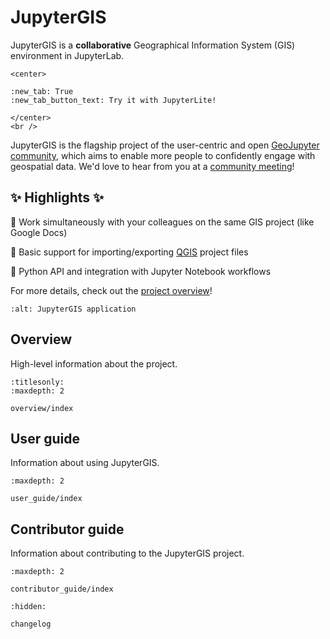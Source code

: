 # JupyterGIS

JupyterGIS is a **collaborative** Geographical Information System (GIS) environment in
JupyterLab.

```{raw} html
<center>
```

```{jupyterlite}
:new_tab: True
:new_tab_button_text: Try it with JupyterLite!
```

```{raw} html
</center>
<br />
```

JupyterGIS is the flagship project of the user-centric and open
[GeoJupyter community](https://geojupyter.org), which aims to enable more people to
confidently engage with geospatial data.
We'd love to hear from you at a
[community meeting](https://geojupyter.org/calendar.html)!

## ✨ Highlights ✨

🤝 Work simultaneously with your colleagues on the same GIS project (like Google Docs)

🔄 Basic support for importing/exporting [QGIS](https://www.qgis.org) project files

🐍 Python API and integration with Jupyter Notebook workflows

For more details, check out the [project overview](overview/index.md)!

```{image} ../jupytergis.png
:alt: JupyterGIS application
```

## Overview

High-level information about the project.

```{toctree}
:titlesonly:
:maxdepth: 2

overview/index
```

## User guide

Information about using JupyterGIS.

```{toctree}
:maxdepth: 2

user_guide/index
```

## Contributor guide

Information about contributing to the JupyterGIS project.

```{toctree}
:maxdepth: 2

contributor_guide/index
```

<!-- hidden because listing every version here is too verbose -->

```{toctree}
:hidden:

changelog
```
